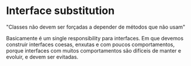 # Interface substitution

"Classes não devem ser forçadas a depender de métodos que não usam"

Basicamente é um single responsibility para interfaces. Em que devemos construir interfaces coesas, enxutas e com poucos comportamentos,
porque interfaces com muitos comportamentos são difíceis de manter e evoluir, e devem ser evitadas.
